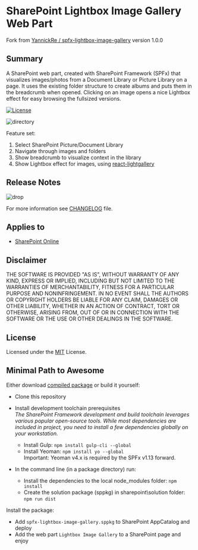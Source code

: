 # SharePoint Lightbox Image Gallery Web Part

Fork from [YannickRe / spfx-lightbox-image-gallery](https://github.com/YannickRe/spfx-lightbox-image-gallery) version 1.0.0
## Summary

A SharePoint web part, created with SharePoint Framework (SPFx) that visualizes images/photos from a Document Library or Picture Library on a page. It uses the existing folder structure to create albums and puts them in the breadcrumb when opened. Clicking on an image opens a nice Lightbox effect for easy browsing the fullsized versions.

[![License](https://img.shields.io/badge/License-MIT-blue.svg)](LICENSE)

![directory](/assets/SPFxLightRoomImageGalleryWebPart.gif) 

Feature set:
1. Select SharePoint Picture/Document Library
2. Navigate through images and folders
3. Show breadcrumb to visualize context in the library
4. Show Lightbox effect for images, using [react-lightgallery](https://github.com/VLZH/react-lightgallery)

## Release Notes

![drop](https://img.shields.io/badge/version-1.0.1-green.svg)

For more information see [CHANGELOG](CHANGELOG.md) file.

## Applies to

* [SharePoint Online](https://docs.microsoft.com/sharepoint/dev/spfx/sharepoint-framework-overview)

## Disclaimer
THE SOFTWARE IS PROVIDED "AS IS", WITHOUT WARRANTY OF ANY KIND, EXPRESS OR IMPLIED, INCLUDING BUT NOT LIMITED TO THE WARRANTIES OF MERCHANTABILITY, FITNESS FOR A PARTICULAR PURPOSE AND NONINFRINGEMENT. IN NO EVENT SHALL THE AUTHORS OR COPYRIGHT HOLDERS BE LIABLE FOR ANY CLAIM, DAMAGES OR OTHER LIABILITY, WHETHER IN AN ACTION OF CONTRACT, TORT OR OTHERWISE, ARISING FROM, OUT OF OR IN CONNECTION WITH THE SOFTWARE OR THE USE OR OTHER DEALINGS IN THE SOFTWARE.

## License
Licensed under the [MIT](LICENSE.md) License.

## Minimal Path to Awesome
Either download [compiled package](https://github.com/chrobaktruhlik/spfx-lightbox-image-gallery/releases/latest) or build it yourself:

- Clone this repository
- Install development toolchain prerequisites<br><span style="font-style:italic;">The SharePoint Framework development and build toolchain leverages various popular open-source tools. While most dependencies are included in project, you need to install a few dependencies globally on your workstation.</span>

  - Install Gulp: `npm install gulp-cli --global`
  - Install Yeoman: `npm install yo --global`<br>Important: Yeoman v4.x is required by the SPFx v1.13 forward.
- In the command line (in a package directory) run:
  - Install the dependencies to the local node_modules folder: `npm install`
  - Create the solution package (sppkg) in sharepoint\solution folder: `npm run dist`

Install the package:
- Add `spfx-lightbox-image-gallery.sppkg` to SharePoint AppCatalog and deploy
- Add the web part `Lightbox Image Gallery` to a SharePoint page and enjoy